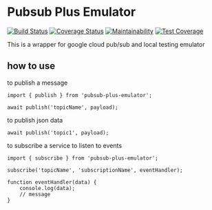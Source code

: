 # Pubsub Plus Emulator
[![Build Status](https://travis-ci.com/Johnpeace/pubsub-plus-emulator.svg?branch=master)](https://travis-ci.com/Johnpeace/pubsub-plus-emulator)
[![Coverage Status](https://coveralls.io/repos/github/Johnpeace/pubsub-plus-emulator/badge.svg?branch=master)](https://coveralls.io/github/Johnpeace/pubsub-plus-emulator?branch=master)
[![Maintainability](https://api.codeclimate.com/v1/badges/6d672c56aade869544ff/maintainability)](https://codeclimate.com/github/Johnpeace/pubsub-plus-emulator/maintainability)
[![Test Coverage](https://api.codeclimate.com/v1/badges/6d672c56aade869544ff/test_coverage)](https://codeclimate.com/github/Johnpeace/pubsub-plus-emulator/test_coverage)

This is a wrapper for google cloud pub/sub and local testing emulator
## how to use
to publish a message
```
import { publish } from 'pubsub-plus-emulator';

await publish('topicName', payload);
```

to publish json data

```
await publish('topic1', payload);
```

to subscribe a service to listen to events
```
import { subscribe } from 'pubsub-plus-emulator';

subscribe('topicName', 'subscriptionName', eventHandler);

function eventHandler(data) {
    console.log(data);
    // message
}
```
